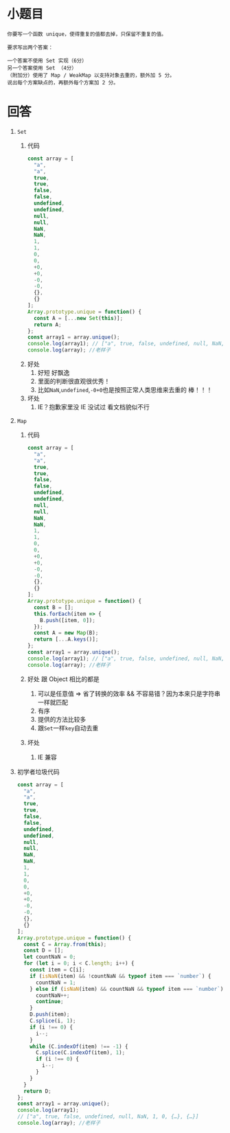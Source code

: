 # 小题目

```
你要写一个函数 unique，使得重复的值都去掉，只保留不重复的值。

要求写出两个答案：

一个答案不使用 Set 实现（6分）
另一个答案使用 Set （4分）
（附加分）使用了 Map / WeakMap 以支持对象去重的，额外加 5 分。
说出每个方案缺点的，再额外每个方案加 2 分。
```

# 回答

1. `Set`

   1. 代码
      ```javascript
      const array = [
        "a",
        "a",
        true,
        true,
        false,
        false,
        undefined,
        undefined,
        null,
        null,
        NaN,
        NaN,
        1,
        1,
        0,
        0,
        +0,
        +0,
        -0,
        -0,
        {},
        {}
      ];
      Array.prototype.unique = function() {
        const A = [...new Set(this)];
        return A;
      };
      const array1 = array.unique();
      console.log(array1); // ["a", true, false, undefined, null, NaN, 1, 0, {…}, {…}]
      console.log(array); //老样子
      ```
   2. 好处
      1. 好短 好飘逸
      2. 里面的判断很直观很优秀！
      3. 比如`NaN`,`undefined`,`-0+0`也是按照正常人类思维来去重的 棒！！！
   3. 坏处
      1. IE？抱歉家里没 IE 没试过 看文档貌似不行

2. `Map`

   1. 代码

      ```javascript
      const array = [
        "a",
        "a",
        true,
        true,
        false,
        false,
        undefined,
        undefined,
        null,
        null,
        NaN,
        NaN,
        1,
        1,
        0,
        0,
        +0,
        +0,
        -0,
        -0,
        {},
        {}
      ];
      Array.prototype.unique = function() {
        const B = [];
        this.forEach(item => {
          B.push([item, 0]);
        });
        const A = new Map(B);
        return [...A.keys()];
      };
      const array1 = array.unique();
      console.log(array1); // ["a", true, false, undefined, null, NaN, 1, 0, {…}, {…}]
      console.log(array); //老样子
      ```

   2. 好处 跟 Object 相比的都是
      1. 可以是任意值 => 省了转换的效率 && 不容易错？因为本来只是字符串一样就匹配
      2. 有序
      3. 提供的方法比较多
      4. 跟`Set`一样`key`自动去重
   3. 坏处
      1. IE 兼容

3. 初学者垃圾代码

   ```javascript
   const array = [
     "a",
     "a",
     true,
     true,
     false,
     false,
     undefined,
     undefined,
     null,
     null,
     NaN,
     NaN,
     1,
     1,
     0,
     0,
     +0,
     +0,
     -0,
     -0,
     {},
     {}
   ];
   Array.prototype.unique = function() {
     const C = Array.from(this);
     const D = [];
     let countNaN = 0;
     for (let i = 0; i < C.length; i++) {
       const item = C[i];
       if (isNaN(item) && !countNaN && typeof item === `number`) {
         countNaN = 1;
       } else if (isNaN(item) && countNaN && typeof item === `number`) {
         countNaN++;
         continue;
       }
       D.push(item);
       C.splice(i, 1);
       if (i !== 0) {
         i--;
       }
       while (C.indexOf(item) !== -1) {
         C.splice(C.indexOf(item), 1);
         if (i !== 0) {
           i--;
         }
       }
     }
     return D;
   };
   const array1 = array.unique();
   console.log(array1);
   // ["a", true, false, undefined, null, NaN, 1, 0, {…}, {…}]
   console.log(array); //老样子
   ```
